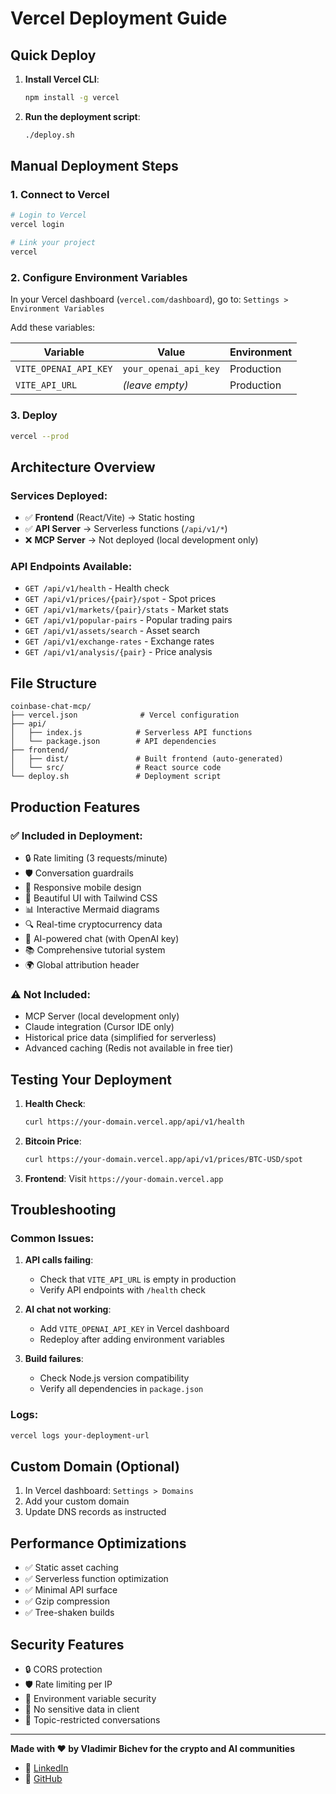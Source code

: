 # Vercel Deployment Guide

## Quick Deploy

1. **Install Vercel CLI**:
   ```bash
   npm install -g vercel
   ```

2. **Run the deployment script**:
   ```bash
   ./deploy.sh
   ```

## Manual Deployment Steps

### 1. Connect to Vercel

```bash
# Login to Vercel
vercel login

# Link your project
vercel
```

### 2. Configure Environment Variables

In your Vercel dashboard (`vercel.com/dashboard`), go to:
`Settings > Environment Variables`

Add these variables:

| Variable | Value | Environment |
|----------|-------|-------------|
| `VITE_OPENAI_API_KEY` | `your_openai_api_key` | Production |
| `VITE_API_URL` | _(leave empty)_ | Production |

### 3. Deploy

```bash
vercel --prod
```

## Architecture Overview

### Services Deployed:
- ✅ **Frontend** (React/Vite) → Static hosting
- ✅ **API Server** → Serverless functions (`/api/v1/*`)
- ❌ **MCP Server** → Not deployed (local development only)

### API Endpoints Available:
- `GET /api/v1/health` - Health check
- `GET /api/v1/prices/{pair}/spot` - Spot prices
- `GET /api/v1/markets/{pair}/stats` - Market stats
- `GET /api/v1/popular-pairs` - Popular trading pairs
- `GET /api/v1/assets/search` - Asset search
- `GET /api/v1/exchange-rates` - Exchange rates
- `GET /api/v1/analysis/{pair}` - Price analysis

## File Structure

```
coinbase-chat-mcp/
├── vercel.json              # Vercel configuration
├── api/
│   ├── index.js            # Serverless API functions
│   └── package.json        # API dependencies
├── frontend/
│   ├── dist/               # Built frontend (auto-generated)
│   └── src/                # React source code
└── deploy.sh               # Deployment script
```

## Production Features

### ✅ Included in Deployment:
- 🔒 Rate limiting (3 requests/minute)
- 🛡️ Conversation guardrails
- 📱 Responsive mobile design
- 🎨 Beautiful UI with Tailwind CSS
- 📊 Interactive Mermaid diagrams
- 🔍 Real-time cryptocurrency data
- 💬 AI-powered chat (with OpenAI key)
- 📚 Comprehensive tutorial system
- 🌍 Global attribution header

### ⚠️ Not Included:
- MCP Server (local development only)
- Claude integration (Cursor IDE only)
- Historical price data (simplified for serverless)
- Advanced caching (Redis not available in free tier)

## Testing Your Deployment

1. **Health Check**:
   ```bash
   curl https://your-domain.vercel.app/api/v1/health
   ```

2. **Bitcoin Price**:
   ```bash
   curl https://your-domain.vercel.app/api/v1/prices/BTC-USD/spot
   ```

3. **Frontend**:
   Visit `https://your-domain.vercel.app`

## Troubleshooting

### Common Issues:

1. **API calls failing**:
   - Check that `VITE_API_URL` is empty in production
   - Verify API endpoints with `/health` check

2. **AI chat not working**:
   - Add `VITE_OPENAI_API_KEY` in Vercel dashboard
   - Redeploy after adding environment variables

3. **Build failures**:
   - Check Node.js version compatibility
   - Verify all dependencies in `package.json`

### Logs:
```bash
vercel logs your-deployment-url
```

## Custom Domain (Optional)

1. In Vercel dashboard: `Settings > Domains`
2. Add your custom domain
3. Update DNS records as instructed

## Performance Optimizations

- ✅ Static asset caching
- ✅ Serverless function optimization
- ✅ Minimal API surface
- ✅ Gzip compression
- ✅ Tree-shaken builds

## Security Features

- 🔒 CORS protection
- 🛡️ Rate limiting per IP
- 🔐 Environment variable security
- 🚫 No sensitive data in client
- 📝 Topic-restricted conversations

---

**Made with ❤️ by Vladimir Bichev for the crypto and AI communities**

- 🔗 [LinkedIn](https://www.linkedin.com/in/vladimir-bichev-383b1525/)
- 📱 [GitHub](https://github.com/Bichev/coinbase-chat-mcp) 
